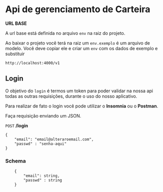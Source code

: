 # Api de gerenciamento de Carteira

**URL BASE**

A url base está definida no arquivo `env` na raiz do projeto.

Ao baixar o projeto você terá na raiz um `env.exemplo` é um arquivo de modelo. Você deve copiar ele e criar um `env` com os dados de exemplo e substituir

```
http://localhost:4000/v1
```

## Login

O objetivo do `login` é termos um token para poder validar na nossa api todas as outras requisições, durante o uso do nosso aplicativo.

Para realizar de fato o login você pode utilizar o **Insomnia** ou o **Postman**.

Faça requisição enviando um JSON.

`POST` **/login**

```
{
    "email": "email@alteraroemail.com",
    "passwd" : "senha-aqui"
}
```

### Schema

```
    {
        "email": string,
        "passwd" : string
    }
```
